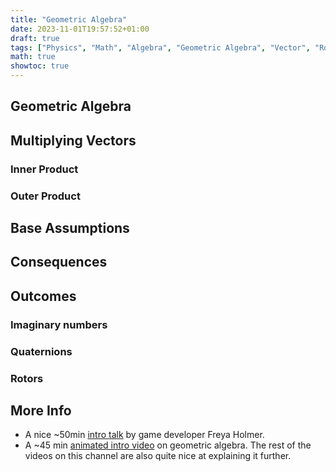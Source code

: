 ```yaml
---
title: "Geometric Algebra"
date: 2023-11-01T19:57:52+01:00
draft: true
tags: ["Physics", "Math", "Algebra", "Geometric Algebra", "Vector", "Rotor", "Imaginary", "Quaternion"]
math: true
showtoc: true
---
```


## Geometric Algebra


## Multiplying Vectors

### Inner Product
### Outer Product

## Base Assumptions

## Consequences

## Outcomes

### Imaginary numbers

### Quaternions

### Rotors


## More Info
* A nice ~50min [intro talk](https://www.youtube.com/watch?v=htYh-Tq7ZBI) by game developer Freya Holmer.
* A ~45 min [animated intro video](https://www.youtube.com/watch?v=60z_hpEAtD8) on geometric algebra. The rest of the videos on this channel are also quite nice at explaining it further.